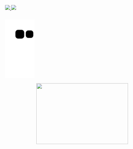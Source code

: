 
<div>
  <a href="https://github.com/saban1906">
  <img height="180em" src="https://github-readme-stats.vercel.app/api?username=saban1906&show_icons=true&theme=dark&include_all_commits=true&count_private=true"/>
  <img height="180em" src="https://github-readme-stats.vercel.app/api/top-langs/?username=saban1906&layout=compact&langs_count=7&theme=dark"/>
   
</div>
  
  
   ##
 

 
  ![Snake animation](https://github.com/rafaballerini/rafaballerini/blob/output/github-contribution-grid-snake.svg)
  <div align="center"><img  src="https://i.imgur.com/fzvjgG6h.jpg" width="300" height="200"> </div>
</div>
   
